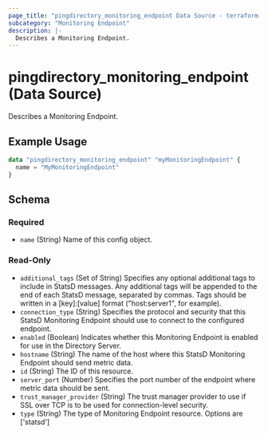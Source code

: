```yaml
---
page_title: "pingdirectory_monitoring_endpoint Data Source - terraform-provider-pingdirectory"
subcategory: "Monitoring Endpoint"
description: |-
  Describes a Monitoring Endpoint.
---
```


# pingdirectory_monitoring_endpoint (Data Source)

Describes a Monitoring Endpoint.

## Example Usage

```terraform
data "pingdirectory_monitoring_endpoint" "myMonitoringEndpoint" {
  name = "MyMonitoringEndpoint"
}
```

<!-- schema generated by tfplugindocs -->
## Schema

### Required

- `name` (String) Name of this config object.

### Read-Only

- `additional_tags` (Set of String) Specifies any optional additional tags to include in StatsD messages. Any additional tags will be appended to the end of each StatsD message, separated by commas. Tags should be written in a [key]:[value] format ("host:server1", for example).
- `connection_type` (String) Specifies the protocol and security that this StatsD Monitoring Endpoint should use to connect to the configured endpoint.
- `enabled` (Boolean) Indicates whether this Monitoring Endpoint is enabled for use in the Directory Server.
- `hostname` (String) The name of the host where this StatsD Monitoring Endpoint should send metric data.
- `id` (String) The ID of this resource.
- `server_port` (Number) Specifies the port number of the endpoint where metric data should be sent.
- `trust_manager_provider` (String) The trust manager provider to use if SSL over TCP is to be used for connection-level security.
- `type` (String) The type of Monitoring Endpoint resource. Options are ['statsd']


